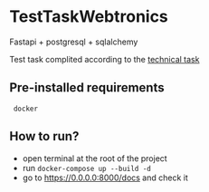 # TestTaskWebtronics
Fastapi + postgresql + sqlalchemy

Test task complited according to the [technical task](https://docs.google.com/document/d/1_ZMjuXB0DnioQW7w30mrsA2WYzcdbWII4omgPvdPGQo/edit?pli=1)
## Pre-installed requirements
     docker

## How to run?  
  - open terminal at the root of the project
  - run ``` docker-compose up --build -d ```
  - go to https://0.0.0.0:8000/docs and check it
